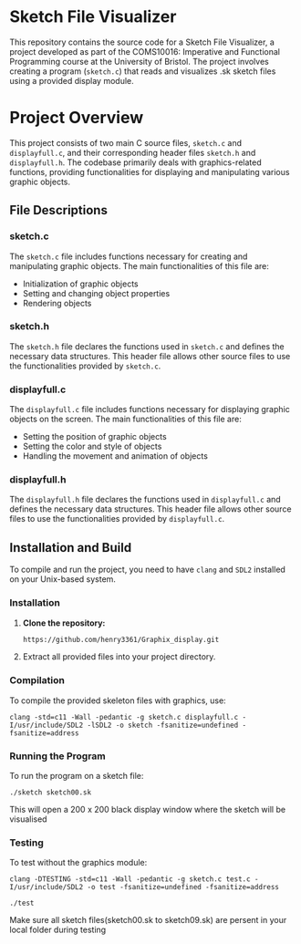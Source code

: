 # Sketch File Visualizer

This repository contains the source code for a Sketch File Visualizer, a project developed as part of the COMS10016: Imperative and Functional Programming course at the University of Bristol. The project involves creating a program (`sketch.c`) that reads and visualizes .sk sketch files using a provided display module.


# Project Overview

This project consists of two main C source files, `sketch.c` and `displayfull.c`, and their corresponding header files `sketch.h` and `displayfull.h`. The codebase primarily deals with graphics-related functions, providing functionalities for displaying and manipulating various graphic objects.


## File Descriptions

### sketch.c
The `sketch.c` file includes functions necessary for creating and manipulating graphic objects. The main functionalities of this file are:
- Initialization of graphic objects
- Setting and changing object properties
- Rendering objects

### sketch.h
The `sketch.h` file declares the functions used in `sketch.c` and defines the necessary data structures. This header file allows other source files to use the functionalities provided by `sketch.c`.

### displayfull.c
The `displayfull.c` file includes functions necessary for displaying graphic objects on the screen. The main functionalities of this file are:
- Setting the position of graphic objects
- Setting the color and style of objects
- Handling the movement and animation of objects

### displayfull.h
The `displayfull.h` file declares the functions used in `displayfull.c` and defines the necessary data structures. This header file allows other source files to use the functionalities provided by `displayfull.c`.

## Installation and Build

To compile and run the project, you need to have `clang` and `SDL2` installed on your Unix-based system.

### Installation

1. **Clone the repository:**
    ```sh
    https://github.com/henry3361/Graphix_display.git
    ```

2. Extract all provided files into your project directory.

### Compilation

To compile the provided skeleton files with graphics, use:
```
clang -std=c11 -Wall -pedantic -g sketch.c displayfull.c -I/usr/include/SDL2 -lSDL2 -o sketch -fsanitize=undefined -fsanitize=address
```

### Running the Program

To run the program on a sketch file:
```
./sketch sketch00.sk
```

This will open a 200 x 200 black display window where the sketch will be visualised

### Testing

To test without the graphics module:
```
clang -DTESTING -std=c11 -Wall -pedantic -g sketch.c test.c -I/usr/include/SDL2 -o test -fsanitize=undefined -fsanitize=address
```


```
./test
```

Make sure all sketch files(sketch00.sk to sketch09.sk) are persent in your local folder during testing

